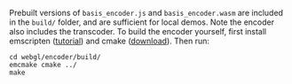 Prebuilt versions of `basis_encoder.js` and `basis_encoder.wasm` are included in the `build/` folder, and are sufficient for local demos. Note the encoder also includes the transcoder. To build the encoder yourself, first install emscripten ([tutorial](https://webassembly.org/getting-started/developers-guide/)) and cmake ([download](https://cmake.org/download/)). Then run:

```shell
cd webgl/encoder/build/
emcmake cmake ../
make
```
